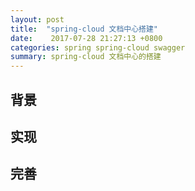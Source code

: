 ```yaml
---
layout: post
title:  "spring-cloud 文档中心搭建"
date:    2017-07-28 21:27:13 +0800
categories: spring spring-cloud swagger
summary: spring-cloud 文档中心的搭建
---
```

## 背景
## 实现
## 完善
